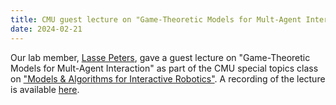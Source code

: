 ```yaml
---
title: CMU guest lecture on "Game-Theoretic Models for Mult-Agent Interaction"
date: 2024-02-21
---
```


Our lab member, [Lasse Peters](http://lasse-peters.net), gave a guest lecture on "Game-Theoretic Models for Mult-Agent Interaction" as part of the CMU special topics class on ["Models & Algorithms for Interactive Robotics"](https://abajcsy.github.io/interactive-robotics/). A recording of the lecture is available [here](https://www.youtube.com/watch?v=Jcw1C57G1eo).
